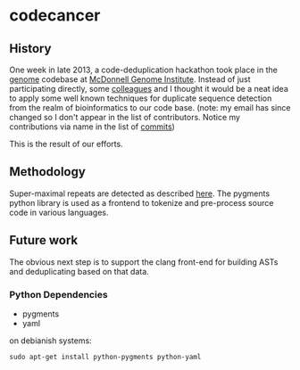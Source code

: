 # codecancer

## History

One week in late 2013, a code-deduplication hackathon took place in
the [genome](https://github.com/genome/genome) codebase at
[McDonnell Genome Institute](http://genome.wustl.edu). Instead of
just participating directly, some
[colleagues](https://github.com/tabbott/codecancer/graphs/contributors)
and I thought it would be a neat idea to apply some well known techniques
for duplicate sequence detection from the realm of bioinformatics to our
code base. (note: my email has since changed so I don't appear in the list of
contributors. Notice my contributions via name in the list of
[commits](https://github.com/tabbott/codecancer/commits/master))

This is the result of our efforts.

## Methodology

Super-maximal repeats are detected as described
[here](http://www.zbh.uni-hamburg.de/pubs/pdf/AboKurOhl2002.pdf).
The pygments python library is used as a frontend to tokenize and
pre-process source code in various languages.

## Future work

The obvious next step is to support the clang front-end for building
ASTs and deduplicating based on that data.

### Python Dependencies

- pygments
- yaml

on debianish systems:

```
sudo apt-get install python-pygments python-yaml
```
